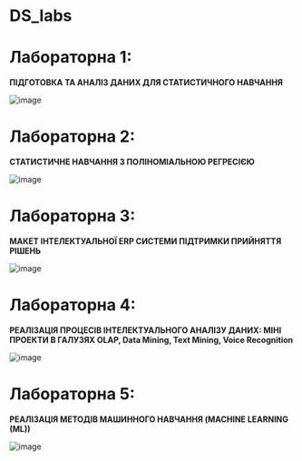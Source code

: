 # DS_labs

# Лабораторна 1: 

**ПІДГОТОВКА ТА АНАЛІЗ ДАНИХ ДЛЯ СТАТИСТИЧНОГО НАВЧАННЯ**

![image](https://github.com/zerorchik/DS_labs/assets/103893849/dbca16fd-0f5c-4f56-b111-cf3927fc7940)

# Лабораторна 2: 

**СТАТИСТИЧНЕ НАВЧАННЯ З ПОЛІНОМІАЛЬНОЮ РЕГРЕСІЄЮ**

![image](https://github.com/zerorchik/DS_labs/assets/103893849/fd64c47d-32cb-4e1c-91fa-23cb4fda4b69)

# Лабораторна 3: 

**МАКЕТ ІНТЕЛЕКТУАЛЬНОЇ ERP СИСТЕМИ ПІДТРИМКИ ПРИЙНЯТТЯ РІШЕНЬ**

![image](https://github.com/zerorchik/DS_labs/assets/103893849/5e5f8ba6-eb9c-4d2e-b783-1fdfc5d65043)

# Лабораторна 4: 

**РЕАЛІЗАЦІЯ ПРОЦЕСІВ ІНТЕЛЕКТУАЛЬНОГО АНАЛІЗУ ДАНИХ: МІНІ ПРОЕКТИ В ГАЛУЗЯХ OLAP, Data Mining, Text Mining, Voice Recognition**

![image](https://github.com/zerorchik/DS_labs/assets/103893849/f5408387-8356-4f56-9dbb-90024c7e07ca)

# Лабораторна 5: 

**РЕАЛІЗАЦІЯ МЕТОДІВ МАШИННОГО НАВЧАННЯ (MACHINE LEARNING (ML))**

![image](https://github.com/zerorchik/DS_labs/assets/103893849/eb7cdd7d-1725-4b77-8a85-75450469fb3f)
